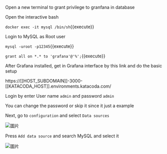 Open a new terminal to grant privilege to granfana in database

Open the interactive bash

`docker exec -it mysql /bin/sh`{{execute}}

Login to MySQL as Root user

`mysql -uroot -p12345`{{execute}}

`grant all on *.* to 'grafana'@'%';`{{execute}}



After Grafana installed, get in Grafana interface by this link and do the basic setup

https://[[HOST_SUBDOMAIN]]-3000-[[KATACODA_HOST]].environments.katacoda.com/

Login by enter User name `admin` and password `admin`

You can change the password or skip it since it just a example

Next, go to `configuration` and select `Data sources`

![圖片](https://user-images.githubusercontent.com/74434769/141003725-cf556412-d50d-47ef-947d-e5eac6cb6df8.png)

Press `Add data source` and search MySQL and select it

![圖片](https://user-images.githubusercontent.com/74434769/141003949-9c8003f7-4282-460d-ad2b-9b394c9ba767.png)


